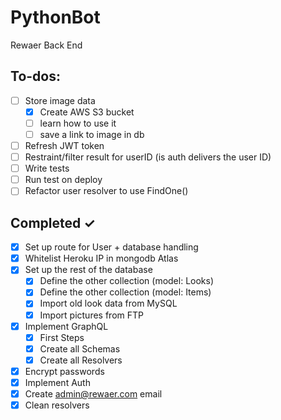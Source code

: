 # PythonBot

Rewaer Back End

## To-dos:

- [ ] Store image data
  - [x] Create AWS S3 bucket
  - [ ] learn how to use it
  - [ ] save a link to image in db
- [ ] Refresh JWT token
- [ ] Restraint/filter result for userID (is auth delivers the user ID)
- [ ] Write tests
- [ ] Run test on deploy
- [ ] Refactor user resolver to use FindOne()

## Completed ✓

- [x] Set up route for User + database handling
- [x] Whitelist Heroku IP in mongodb Atlas
- [x] Set up the rest of the database
  - [x] Define the other collection (model: Looks)
  - [x] Define the other collection (model: Items)
  - [x] Import old look data from MySQL
  - [x] Import pictures from FTP
- [x] Implement GraphQL
  - [x] First Steps
  - [x] Create all Schemas
  - [x] Create all Resolvers
- [x] Encrypt passwords
- [x] Implement Auth
- [x] Create admin@rewaer.com email
- [x] Clean resolvers
